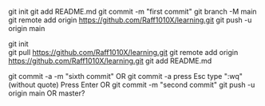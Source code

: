 git init
git add README.md
git commit -m "first commit"
git branch -M main
git remote add origin https://github.com/Raff1010X/learning.git
git push -u origin main


git init  
git pull https://github.com/Raff1010X/learning.git 
git remote add origin https://github.com/Raff1010X/learning.git
git add README.md

git commit -a -m "sixth commit"
    OR
    git commit -a
        press Esc
        type ":wq" (without quote)
        Press Enter
    OR
git commit -m "second commit"
git push -u origin main
    OR master?





